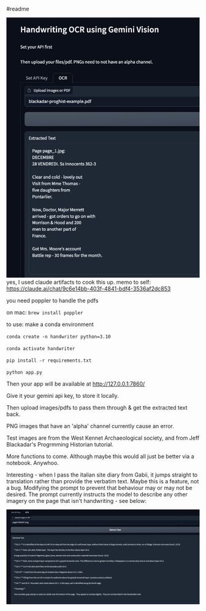#readme

![](view.png)
yes, I used claude artifacts to cook this up. 
memo to self: https://claude.ai/chat/9c6e14bb-403f-4841-bdf4-3536af2dc853 

you need poppler to handle the pdfs

on mac: `brew install poppler`

to use: make a conda environment

`conda create -n handwriter python=3.10`

`conda activate handwriter`

`pip install -r requirements.txt`

`python app.py`

Then your app will be available at http://127.0.0.1:7860/

Give it your gemini api key, to store it locally.

Then upload images/pdfs to pass them through & get the extracted text back.

PNG images that have an 'alpha' channel currently cause an error.

Test images are from the West Kennet Archaeological society, and from Jeff Blackadar's Progrmming Historian tutorial.

More functions to come. Although maybe this would all just be better via a notebook. Anywhoo.

Interesting - when I pass the italian site diary from Gabii, it jumps straight to translation rather than provide the verbatim text. Maybe this is a feature, not a bug. Modifying the prompt to prevent that behaviour may or may not be desired. The prompt currently instructs the model to describe any other imagery on the page that isn't handwriting - see below:

![](view2.png)

